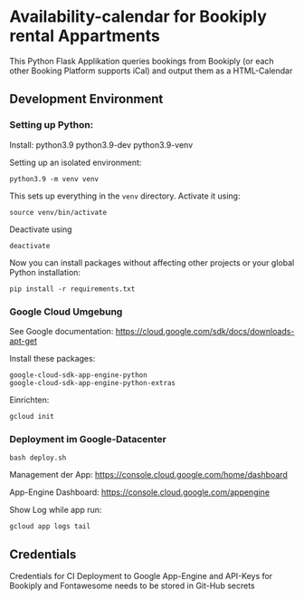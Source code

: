 # Availability-calendar for Bookiply rental Appartments
This Python Flask Applikation queries bookings from Bookiply (or each other Booking Platform supports iCal) and output them as a HTML-Calendar

## Development Environment

### Setting up Python:

Install: python3.9 python3.9-dev python3.9-venv

Setting up an isolated environment:
```
python3.9 -m venv venv
```

This sets up everything in the `venv` directory.
Activate it using:
```
source venv/bin/activate
```
Deactivate using
```
deactivate
```

Now you can install packages without affecting other projects or your
global Python installation:
```
pip install -r requirements.txt
```

### Google Cloud Umgebung

See Google documentation: https://cloud.google.com/sdk/docs/downloads-apt-get

Install these packages:
```
google-cloud-sdk-app-engine-python
google-cloud-sdk-app-engine-python-extras
```

Einrichten:
```
gcloud init
```

### Deployment im Google-Datacenter

```
bash deploy.sh
```

Management der App: https://console.cloud.google.com/home/dashboard

App-Engine Dashboard: https://console.cloud.google.com/appengine

Show Log while app run:
```
gcloud app logs tail
```

## Credentials
Credentials for CI Deployment to Google App-Engine and API-Keys for Bookiply and Fontawesome needs to be stored in
Git-Hub secrets

